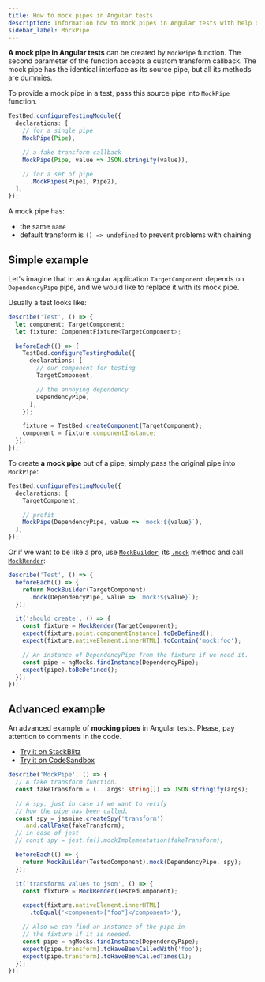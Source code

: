 ```yaml
---
title: How to mock pipes in Angular tests
description: Information how to mock pipes in Angular tests with help of ng-mocks
sidebar_label: MockPipe
---
```


**A mock pipe in Angular tests** can be created by `MockPipe` function.
The second parameter of the function accepts a custom transform callback.
The mock pipe has the identical interface as its source pipe,
but all its methods are dummies.

To provide a mock pipe in a test, pass this source pipe into `MockPipe` function.

```ts
TestBed.configureTestingModule({
  declarations: [
    // for a single pipe
    MockPipe(Pipe),

    // a fake transform callback
    MockPipe(Pipe, value => JSON.stringify(value)),

    // for a set of pipe
    ...MockPipes(Pipe1, Pipe2),
  ],
});
```

A mock pipe has:

- the same `name`
- default transform is `() => undefined` to prevent problems with chaining

## Simple example

Let's imagine that in an Angular application `TargetComponent` depends on `DependencyPipe` pipe,
and we would like to replace it with its mock pipe.

Usually a test looks like:

```ts
describe('Test', () => {
  let component: TargetComponent;
  let fixture: ComponentFixture<TargetComponent>;

  beforeEach(() => {
    TestBed.configureTestingModule({
      declarations: [
        // our component for testing
        TargetComponent,

        // the annoying dependency
        DependencyPipe,
      ],
    });

    fixture = TestBed.createComponent(TargetComponent);
    component = fixture.componentInstance;
  });
});
```

To create **a mock pipe** out of a pipe, simply pass the original pipe into `MockPipe`:

```ts
TestBed.configureTestingModule({
  declarations: [
    TargetComponent,

    // profit
    MockPipe(DependencyPipe, value => `mock:${value}`),
  ],
});
```

Or if we want to be like a pro, use [`MockBuilder`](MockBuilder.md), its [`.mock`](MockBuilder.md#mock) method
and call [`MockRender`](MockRender.md):

```ts
describe('Test', () => {
  beforeEach(() => {
    return MockBuilder(TargetComponent)
      .mock(DependencyPipe, value => `mock:${value}`);
  });

  it('should create', () => {
    const fixture = MockRender(TargetComponent);
    expect(fixture.point.componentInstance).toBeDefined();
    expect(fixture.nativeElement.innerHTML).toContain('mock:foo');

    // An instance of DependencyPipe from the fixture if we need it.
    const pipe = ngMocks.findInstance(DependencyPipe);
    expect(pipe).toBeDefined();
  });
});
```

## Advanced example

An advanced example of **mocking pipes** in Angular tests.
Please, pay attention to comments in the code.

- [Try it on StackBlitz](https://stackblitz.com/github/ng-mocks/examples?file=src/examples/MockPipe/test.spec.ts&initialpath=%3Fspec%3DMockPipe)
- [Try it on CodeSandbox](https://codesandbox.io/s/github/ng-mocks/examples?file=/src/examples/MockPipe/test.spec.ts&initialpath=%3Fspec%3DMockPipe)

```ts
describe('MockPipe', () => {
  // A fake transform function.
  const fakeTransform = (...args: string[]) => JSON.stringify(args);

  // A spy, just in case if we want to verify
  // how the pipe has been called.
  const spy = jasmine.createSpy('transform')
    .and.callFake(fakeTransform);
  // in case of jest
  // const spy = jest.fn().mockImplementation(fakeTransform);

  beforeEach(() => {
    return MockBuilder(TestedComponent).mock(DependencyPipe, spy);
  });

  it('transforms values to json', () => {
    const fixture = MockRender(TestedComponent);

    expect(fixture.nativeElement.innerHTML)
      .toEqual('<component>["foo"]</component>');

    // Also we can find an instance of the pipe in
    // the fixture if it is needed.
    const pipe = ngMocks.findInstance(DependencyPipe);
    expect(pipe.transform).toHaveBeenCalledWith('foo');
    expect(pipe.transform).toHaveBeenCalledTimes(1);
  });
});
```
